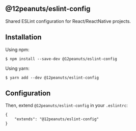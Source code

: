 ## @12peanuts/eslint-config
Shared ESLint configuration for React/ReactNative projects.


## Installation
Using npm:
```
$ npm install --save-dev @12peanuts/eslint-config
```
Using yarn:
```
$ yarn add --dev @12peanuts/eslint-config
```

## Configuration
Then, extend `@12peanuts/eslint-config` in your `.eslintrc`:
```
{
    "extends": "@12peanuts/eslint-config"
}
```

